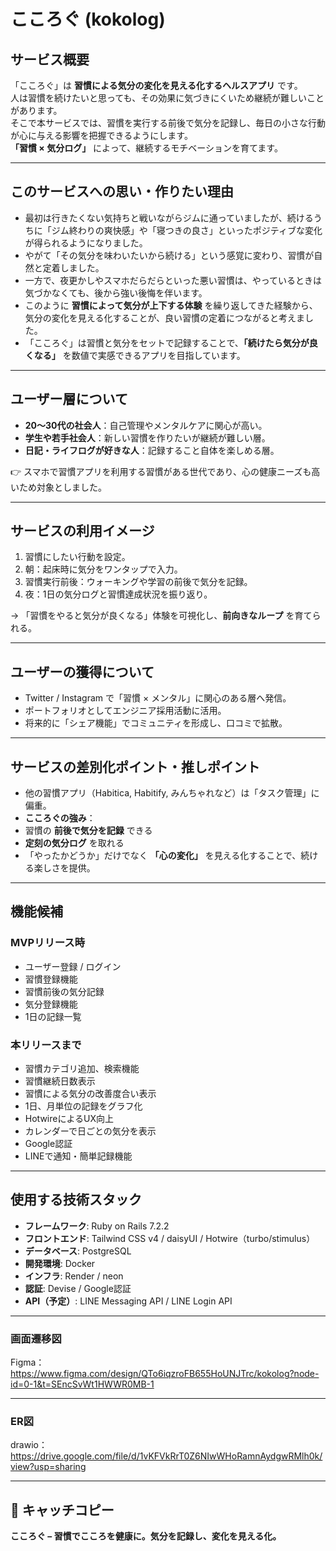 # こころぐ (kokolog)

## サービス概要
「こころぐ」は **習慣による気分の変化を見える化するヘルスアプリ** です。  
人は習慣を続けたいと思っても、その効果に気づきにくいため継続が難しいことがあります。  
そこで本サービスでは、習慣を実行する前後で気分を記録し、毎日の小さな行動が心に与える影響を把握できるようにします。  
**「習慣 × 気分ログ」** によって、継続するモチベーションを育てます。  

---

## このサービスへの思い・作りたい理由
- 最初は行きたくない気持ちと戦いながらジムに通っていましたが、続けるうちに「ジム終わりの爽快感」や「寝つきの良さ」といったポジティブな変化が得られるようになりました。  
- やがて「その気分を味わいたいから続ける」という感覚に変わり、習慣が自然と定着しました。  
- 一方で、夜更かしやスマホだらだらといった悪い習慣は、やっているときは気づかなくても、後から強い後悔を伴います。  
- このように **習慣によって気分が上下する体験** を繰り返してきた経験から、気分の変化を見える化することが、良い習慣の定着につながると考えました。  
- 「こころぐ」は習慣と気分をセットで記録することで、**「続けたら気分が良くなる」** を数値で実感できるアプリを目指しています。  

---

## ユーザー層について
- **20〜30代の社会人**：自己管理やメンタルケアに関心が高い。  
- **学生や若手社会人**：新しい習慣を作りたいが継続が難しい層。  
- **日記・ライフログが好きな人**：記録すること自体を楽しめる層。  

👉 スマホで習慣アプリを利用する習慣がある世代であり、心の健康ニーズも高いため対象としました。  

---

## サービスの利用イメージ
1. 習慣にしたい行動を設定。
2. 朝：起床時に気分をワンタップで入力。  
3. 習慣実行前後：ウォーキングや学習の前後で気分を記録。  
4. 夜：1日の気分ログと習慣達成状況を振り返り。  

→ 「習慣をやると気分が良くなる」体験を可視化し、**前向きなループ** を育てられる。  

---

## ユーザーの獲得について
- Twitter / Instagram で「習慣 × メンタル」に関心のある層へ発信。  
- ポートフォリオとしてエンジニア採用活動に活用。  
- 将来的に「シェア機能」でコミュニティを形成し、口コミで拡散。  

---

## サービスの差別化ポイント・推しポイント
- 他の習慣アプリ（Habitica, Habitify, みんちゃれなど）は「タスク管理」に偏重。  
- **こころぐの強み**：  
- 習慣の **前後で気分を記録** できる  
- **定刻の気分ログ** を取れる  
- 「やったかどうか」だけでなく **「心の変化」** を見える化することで、続ける楽しさを提供。  

---

## 機能候補
### MVPリリース時
- ユーザー登録 / ログイン  
- 習慣登録機能  
- 習慣前後の気分記録
- 気分登録機能
- 1日の記録一覧

### 本リリースまで
- 習慣カテゴリ追加、検索機能
- 習慣継続日数表示
- 習慣による気分の改善度合い表示
- 1日、月単位の記録をグラフ化
- HotwireによるUX向上
- カレンダーで日ごとの気分を表示
- Google認証
- LINEで通知・簡単記録機能

---

## 使用する技術スタック
- **フレームワーク**: Ruby on Rails 7.2.2
- **フロントエンド**: Tailwind CSS v4 / daisyUI / Hotwire（turbo/stimulus）
- **データベース**: PostgreSQL
- **開発環境**: Docker
- **インフラ**: Render / neon
- **認証**: Devise / Google認証
- **API（予定）**: LINE Messaging API / LINE Login API

---

### 画面遷移図
Figma：https://www.figma.com/design/QTo6iqzroFB655HoUNJTrc/kokolog?node-id=0-1&t=SEncSvWt1HWWR0MB-1

---

### ER図

drawio：https://drive.google.com/file/d/1vKFVkRrT0Z6NIwWHoRamnAydgwRMlh0k/view?usp=sharing

---

## 🌟 キャッチコピー
**こころぐ – 習慣でこころを健康に。気分を記録し、変化を見える化。**
